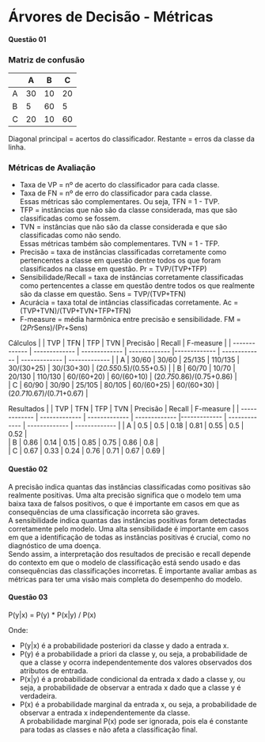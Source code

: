 # Árvores de Decisão - Métricas 
#### Questão 01
### Matriz de confusão 
| | A | B | C |
| ------------- | ------------- | ------------- | ------------- |
| A  | 30  | 10 | 20 | 
| B  | 5  | 60 | 5 | 
| C  | 20  | 10 | 60 | 

Diagonal principal = acertos do classificador. Restante = erros da classe da linha. 

### Métricas de Avaliação 
- Taxa de VP = nº de acerto do classificador para cada classe. <br/>
- Taxa de FN = nº de erro do classificador para cada classe. <br/>
Essas métricas são complementares. Ou seja, TFN = 1 - TVP.
- TFP = instâncias que não são da classe considerada, mas que são classificadas como se fossem. 
- TVN = instâncias que não são da classe considerada e que são classificadas como não sendo. <br/>
Essas métricas também são complementares. TVN = 1 - TFP.
- Precisão = taxa de instâncias classificadas corretamente como pertencentes a classe em questão dentre todos os que foram classificados na classe em questão.
Pr = TVP/(TVP+TFP)
- Sensibilidade/Recall = taxa de instâncias corretamente classificadas como pertencentes a classe em questão dentre todos os que realmente são da classe em questão.
Sens = TVP/(TVP+TFN)
- Acurácia = taxa total de intâncias classificadas corretamente. 
Ac = (TVP+TVN)/(TVP+TVN+TFP+TFN)
- F-measure = média harmônica entre precisão e sensibilidade. 
FM = (2*Pr*Sens)/(Pr+Sens)

Cálculos
|    |   TVP  |    TFN |   TFP  |   TVN   |  Precisão  |    Recall    | F-measure |
| ------------- | ------------- | ------------- | ------------- |------------- | ------------- | ------------- | ------------- |
| A  | 30/60  | 30/60  | 25/135 | 110/135 | 30/(30+25)  |  30/(30+30) |  (2*0.55*0.5)/(0.55+0.5)   |
| B  | 60/70  | 10/70  | 20/130 | 110/130 | 60/(60+20)  |  60/(60+10) |  (2*0.75*0.86)/(0.75+0.86) |   
| C  | 60/90  | 30/90  | 25/105 | 80/105  | 60/(60+25)  |  60/(60+30) |  (2*0.71*0.67)/(0.71+0.67) |   

Resultados
|    |   TVP  |    TFN |   TFP  |   TVN   |  Precisão  | Recall | F-measure |
| ------------- | ------------- | ------------- | ------------- |------------- | ------------- | ------------- | ------------- |
| A  | 0.5   | 0.5   | 0.18 | 0.81 | 0.55  |  0.5  |  0.52 |   
| B  | 0.86  | 0.14  | 0.15 | 0.85 | 0.75  | 0.86  |  0.8 |   
| C  | 0.67  | 0.33  | 0.24 | 0.76 | 0.71  |  0.67 |  0.69 |   

#### Questão 02
A precisão indica quantas das instâncias classificadas como positivas são realmente positivas. Uma alta precisão significa que o modelo tem uma baixa taxa de falsos positivos, o que é importante em casos em que as consequências de uma classificação incorreta são graves. <br/>
A sensibilidade indica quantas das instâncias positivas foram detectadas corretamente pelo modelo. Uma alta sensibilidade é importante em casos em que a identificação de todas as instâncias positivas é crucial, como no diagnóstico de uma doença. <br/>
Sendo assim, a interpretação dos resultados de precisão e recall depende do contexto em que o modelo de classificação está sendo usado e das consequências das classificações incorretas. É importante avaliar ambas as métricas para ter uma visão mais completa do desempenho do modelo.

#### Questão 03
P(y|x) = P(y) * P(x|y) / P(x)

Onde:

- P(y|x) é a probabilidade posteriori da classe y dado a entrada x.
- P(y) é a probabilidade a priori da classe y, ou seja, a probabilidade de que a classe y ocorra independentemente dos valores observados dos atributos de entrada.
- P(x|y) é a probabilidade condicional da entrada x dado a classe y, ou seja, a probabilidade de observar a entrada x dado que a classe y é verdadeira.
- P(x) é a probabilidade marginal da entrada x, ou seja, a probabilidade de observar a entrada x independentemente da classe. <br/>
A probabilidade marginal P(x) pode ser ignorada, pois ela é constante para todas as classes e não afeta a classificação final.

